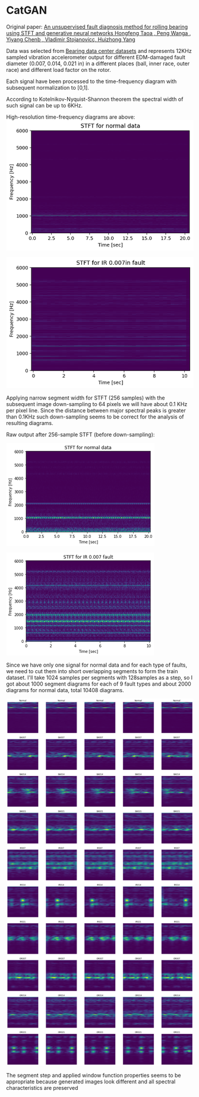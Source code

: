 # CatGAN

Original
paper: [An unsupervised fault diagnosis method for rolling bearing using STFT and generative neural networks Hongfeng Taoa , Peng Wanga , Yiyang Chenb , Vladimir Stojanovicc, Huizhong Yang](https://sci-hub.ru/https://www.sciencedirect.com/science/article/abs/pii/S0016003220302544)

Data was selected
from [Bearing data center datasets](https://engineering.case.edu/bearingdatacenter/12k-drive-end-bearing-fault-data) and
represents 12KHz sampled vibration accelerometer output for different EDM-damaged fault diameter (0.007, 0.014, 0.021
in) in a different places (ball, inner race, outer race) and different load factor on the rotor.

Each signal have been processed to the time-frequency diagram with subsequent normalization to [0,1].

According to Kotelnikov-Nyquist-Shannon theorem the spectral width of such signal can be up to 6KHz.

High-resolution time-frequency diagrams are above:
![](doc/normal-6k.png?raw=true "Title")

![](doc/ir7-6k.png?raw=true "Title")

Applying narrow segment width for STFT (256 samples) with the subsequent image down-sampling to 64 pixels 
we will have about 0.1 KHz per pixel line. Since the distance between major spectral peaks is greater than 0.1KHz such
down-sampling seems to be correct for the analysis of resulting diagrams.

Raw output after 256-sample STFT (before down-sampling):

![](doc/Normal.png?raw=true "Title")

![](doc/IR7.png?raw=true "Title")

Since we have only one signal for normal data and for each type of faults, we need to cut them into short
overlapping segments to form the train dataset. I'll take 1024 samples per segments with 128samples as a step, so I got
about 1000 segment diagrams for each of 9 fault types and about 2000 diagrams for normal data, total 10408 diagrams.

![](doc/training_set_example.png?raw=true "Title")

The segment step and applied window function properties seems to be appropriate because generated images look different and all spectral characteristics are preserved
